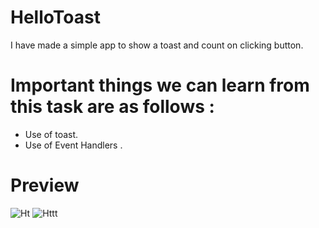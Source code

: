 # HelloToast

I have made a simple app to show a toast and count on clicking button.

# Important things we can learn from this task are as follows :

* Use of toast.
* Use of Event Handlers .

# Preview

![Ht](https://user-images.githubusercontent.com/68476336/116556534-2da60c00-a91b-11eb-9300-781d6b21a1cd.PNG)
![Httt](https://user-images.githubusercontent.com/68476336/116556568-3696dd80-a91b-11eb-9017-822e5d485ee9.PNG)
